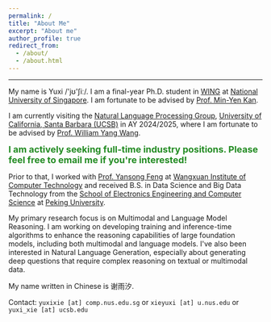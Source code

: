 ```yaml
---
permalink: /
title: "About Me"
excerpt: "About me"
author_profile: true
redirect_from: 
  - /about/
  - /about.html
---
```


---

My name is Yuxi /'jʊ'ʃiː/. I am a final-year Ph.D. student in [WING](https://wing.comp.nus.edu.sg/) at [National University of Singapore](https://www.nus.edu.sg/). I am fortunate to be advised by [Prof. Min-Yen Kan](https://www.comp.nus.edu.sg/~kanmy/). 

I am currently visiting the [Natural Language Processing Group](https://nlp.cs.ucsb.edu/), [University of California, Santa Barbara (UCSB)](https://www.ucsb.edu/) in AY 2024/2025, where I am fortunate to be advised by [Prof. William Yang Wang](https://sites.cs.ucsb.edu/~william/).

<b><font color="#228B22" size=4.5>I am actively seeking full-time industry positions. Please feel free to email me if you're interested!</font></b>

Prior to that, I worked with [Prof. Yansong Feng](https://sites.google.com/site/ysfeng/home) at [Wangxuan Institute of Computer Technology](https://www.icst.pku.edu.cn/) and received B.S. in Data Science and Big Data Technology from the [School of Electronics Engineering and Computer Science](https://eecs.pku.edu.cn/) at [Peking University](https://www.pku.edu.cn/).

My primary research focus is on Multimodal and Language Model Reasoning. 
I am working on developing training and inference-time algorithms to enhance the reasoning capabilities of large foundation models, including both multimodal and language models. 
I've also been interested in Natural Language Generation, especially about generating deep questions that require complex reasoning on textual or multimodal data.

My name written in Chinese is 谢雨汐.

Contact: `yuxixie [at] comp.nus.edu.sg` or `xieyuxi [at] u.nus.edu` or `yuxi_xie [at] ucsb.edu`
